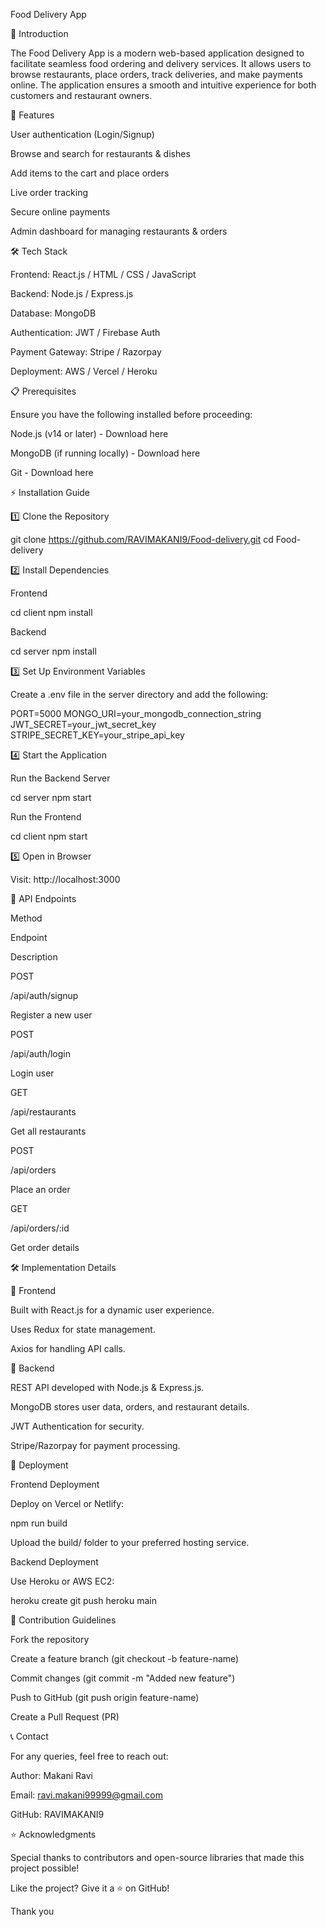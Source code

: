 Food Delivery App

📌 Introduction

The Food Delivery App is a modern web-based application designed to facilitate seamless food ordering and delivery services. It allows users to browse restaurants, place orders, track deliveries, and make payments online. The application ensures a smooth and intuitive experience for both customers and restaurant owners.

🚀 Features

User authentication (Login/Signup)

Browse and search for restaurants & dishes

Add items to the cart and place orders

Live order tracking

Secure online payments

Admin dashboard for managing restaurants & orders

🛠️ Tech Stack

Frontend: React.js / HTML / CSS / JavaScript

Backend: Node.js / Express.js

Database: MongoDB

Authentication: JWT / Firebase Auth

Payment Gateway: Stripe / Razorpay

Deployment: AWS / Vercel / Heroku

📋 Prerequisites

Ensure you have the following installed before proceeding:

Node.js (v14 or later) - Download here

MongoDB (if running locally) - Download here

Git - Download here

⚡ Installation Guide

1️⃣ Clone the Repository

  git clone https://github.com/RAVIMAKANI9/Food-delivery.git
  cd Food-delivery

2️⃣ Install Dependencies

Frontend

  cd client
  npm install

Backend

  cd server
  npm install

3️⃣ Set Up Environment Variables

Create a .env file in the server directory and add the following:

PORT=5000
MONGO_URI=your_mongodb_connection_string
JWT_SECRET=your_jwt_secret_key
STRIPE_SECRET_KEY=your_stripe_api_key

4️⃣ Start the Application

Run the Backend Server

  cd server
  npm start

Run the Frontend

  cd client
  npm start

5️⃣ Open in Browser

Visit: http://localhost:3000

📖 API Endpoints

Method

Endpoint

Description

POST

/api/auth/signup

Register a new user

POST

/api/auth/login

Login user

GET

/api/restaurants

Get all restaurants

POST

/api/orders

Place an order

GET

/api/orders/:id

Get order details

🛠️ Implementation Details

🔹 Frontend

Built with React.js for a dynamic user experience.

Uses Redux for state management.

Axios for handling API calls.

🔹 Backend

REST API developed with Node.js & Express.js.

MongoDB stores user data, orders, and restaurant details.

JWT Authentication for security.

Stripe/Razorpay for payment processing.

🚀 Deployment

Frontend Deployment

Deploy on Vercel or Netlify:

  npm run build

Upload the build/ folder to your preferred hosting service.

Backend Deployment

Use Heroku or AWS EC2:

  heroku create
  git push heroku main

📝 Contribution Guidelines

Fork the repository

Create a feature branch (git checkout -b feature-name)

Commit changes (git commit -m "Added new feature")

Push to GitHub (git push origin feature-name)

Create a Pull Request (PR)

📞 Contact

For any queries, feel free to reach out:

Author: Makani Ravi

Email: ravi.makani99999@gmail.com

GitHub: RAVIMAKANI9

⭐ Acknowledgments

Special thanks to contributors and open-source libraries that made this project possible!

Like the project? Give it a ⭐ on GitHub!

Thank you
